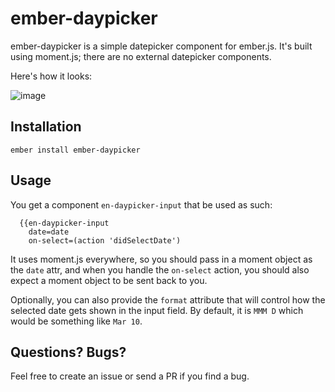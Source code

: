 # ember-daypicker

ember-daypicker is a simple datepicker component for ember.js. It's built using moment.js; there are no
external datepicker components.

Here's how it looks:

![image](https://cloud.githubusercontent.com/assets/1569205/13452682/39dc8e82-e070-11e5-93e3-9acee886f079.png)

## Installation

`ember install ember-daypicker`

## Usage

You get a component `en-daypicker-input` that be used as such:

```
  {{en-daypicker-input
    date=date
    on-select=(action 'didSelectDate')
```

It uses moment.js everywhere, so you should pass in a moment object as the `date` attr,
and when you handle the `on-select` action, you should also expect a moment object to
be sent back to you.

Optionally, you can also provide the `format` attribute that will control how the selected
date gets shown in the input field. By default, it is `MMM D` which would be something like
`Mar 10`.

## Questions? Bugs?

Feel free to create an issue or send a PR if you find a bug.
